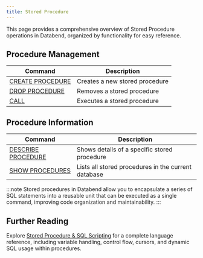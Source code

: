 ```yaml
---
title: Stored Procedure
---
```


This page provides a comprehensive overview of Stored Procedure operations in Databend, organized by functionality for easy reference.

## Procedure Management

| Command | Description |
|---------|-------------|
| [CREATE PROCEDURE](create-procedure.md) | Creates a new stored procedure |
| [DROP PROCEDURE](drop-procedure.md) | Removes a stored procedure |
| [CALL](call-procedure.md) | Executes a stored procedure |

## Procedure Information

| Command | Description |
|---------|-------------|
| [DESCRIBE PROCEDURE](desc-procedure.md) | Shows details of a specific stored procedure |
| [SHOW PROCEDURES](show-procedures.md) | Lists all stored procedures in the current database |

:::note
Stored procedures in Databend allow you to encapsulate a series of SQL statements into a reusable unit that can be executed as a single command, improving code organization and maintainability.
:::

## Further Reading

Explore [Stored Procedure & SQL Scripting](/sql/stored-procedure-scripting/) for a complete language reference, including variable handling, control flow, cursors, and dynamic SQL usage within procedures.
